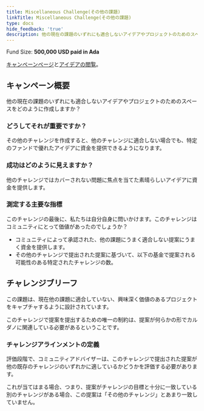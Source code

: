 ```yaml
---
title: Miscellaneous Challenge(その他の課題)
linkTitle: Miscellaneous Challenge(その他の課題)
type: docs
hide_feedback: 'true'
description: 他の現在の課題のいずれにも適合しないアイデアやプロジェクトのためのスペースをどのように作成しますか？
---
```


Fund Size: **500,000 USD paid in Ada**

[キャンペーンページ](https://cardano.ideascale.com/c/idea/381326)と[アイデアの閲覧]()。

## キャンペーン概要

他の現在の課題のいずれにも適合しないアイデアやプロジェクトのためのスペースをどのように作成しますか？

### どうしてそれが重要ですか？

その他のチャレンジを作成すると、他のチャレンジに適合しない場合でも、特定のファンドで優れたアイデアに資金を提供できるようになります。

### 成功はどのように見えますか？

他のチャレンジではカバーされない問題に焦点を当てた素晴らしいアイデアに資金を提供します。

### 測定する主要な指標

このチャレンジの最後に、私たちは自分自身に問いかけます。このチャレンジはコミュニティにとって価値があったのでしょうか？

- コミュニティによって承認された、他の課題にうまく適合しない提案にうまく資金を提供します。
- その他のチャレンジで提出された提案に基づいて、以下の基金で提案される可能性のある特定されたチャレンジの数。

## チャレンジブリーフ

この課題は、現在他の課題に適合していない、興味深く価値のあるプロジェクトをキャプチャするように設計されています。

このチャレンジで提案を提出するための唯一の制約は、提案が何らかの形でカルダノに関連している必要があるということです。

### チャレンジアラインメントの定義

評価段階で、コミュニティアドバイザーは、このチャレンジで提出された提案が他の既存のチャレンジのいずれかに適しているかどうかを評価する必要があります。

これが当てはまる場合、つまり、提案がチャレンジの目標と十分に一致している別のチャレンジがある場合、この提案は「その他のチャレンジ」とあまり一致していません。
